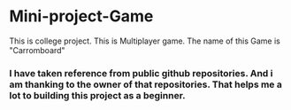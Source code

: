 # Mini-project-Game
This is college project.
This is Multiplayer game.
The name of this Game is "Carromboard"

### I have taken reference from public github repositories. And i am thanking to the owner of that repositories. That helps me a lot to building this project as a beginner.
